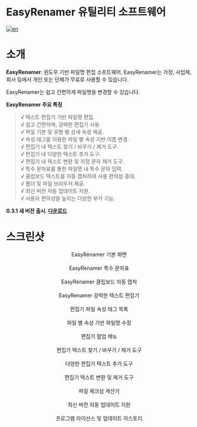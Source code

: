 # EasyRenamer 유틸리티 소프트웨어
[![en](https://img.shields.io/badge/language-english-green.svg)](https://github.com/swengkr/EasyRenamer/edit/main/README.md)

소개
====

**EasyRenamer**: 윈도우 기반 파일명 편집 소프트웨어. EasyRenamer는 가정, 사업체, 회사 등에서 개인 또는 단체가 무료로 사용할 수 있습니다.

EasyRenamer는 쉽고 간편하게 파일명을 변경할 수 있습니다.

**EasyRenamer 주요 특징**

> √ 텍스트 편집기 기반 파일명 편집.<br>
> √ 쉽고 간편하며, 강력한 편집기 사용.<br>
> √ 파일 기본 및 유형 별 상세 속성 제공.<br>
> √ 속성 태그를 이용한 파일 별 속성 기반 이름 변경.<br>
> √ 편집기 내 텍스트 찾기 / 바꾸기 / 제거 도구.<br>
> √ 편집기 내 다양한 텍스트 추가 도구.<br>
> √ 편집기 내 텍스트 변환 및 지정 문자 제거 도구.<br>
> √ 특수 문자표를 통한 파일명 내 특수 문자 입력.<br>
> √ 클립보드 텍스트를 자동 캡처하여 사용 편의성 증대.<br>
> √ 폴더 및 파일 브라우저 제공.<br>
> √ 최신 버전 자동 업데이트 지원.<br>
> √ 사용자 편의성을 높이는 다양한 부가 기능.<br>

**0.3.1 새 버전 출시. [다운로드](https://raw.githubusercontent.com/swengkr/EasyRenamer/main/update/packages/EasyRenamerSetup_0.3.1.11.zip "Download")**

스크린샷
========
<p align="center">
  <img alt="" title="EasyRenamer main screen" src="https://raw.githubusercontent.com/swengkr/EasyRenamer/main/images/readme/kr/1.png"><br>
  EasyRenamer 기본 화면<br><br>
  <img alt="" title="EasyRenamer special character map" src="https://raw.githubusercontent.com/swengkr/EasyRenamer/main/images/readme/kr/2.png"><br>
  EasyRenamer 특수 문자표<br><br>
  <img alt="" title="EasyRenamer clipboard auto capture" src="https://raw.githubusercontent.com/swengkr/EasyRenamer/main/images/readme/kr/3.png"><br>
  EasyRenamer 클립보드 자동 캡처<br><br>
  <img alt="" title="EasyRenamer text editor" src="https://raw.githubusercontent.com/swengkr/EasyRenamer/main/images/readme/kr/4.png"><br>
  EasyRenamer 강력한 텍스트 편집기<br><br>
  <img alt="" title="Editor File Property Tag List" src="https://raw.githubusercontent.com/swengkr/EasyRenamer/main/images/readme/kr/5.png"><br>
  편집기 파일 속성 태그 목록<br><br>
  <img alt="" title="Edit filenames based on file property" src="https://raw.githubusercontent.com/swengkr/EasyRenamer/main/images/readme/kr/6.png"><br>
  파일 별 속성 기반 파일명 수정<br><br>
  <img alt="" title="Editor pop-up menu" src="https://raw.githubusercontent.com/swengkr/EasyRenamer/main/images/readme/kr/7.png"><br>
  편집기 팝업 메뉴<br><br>
  <img alt="" title="Editor text find/replace/remove tool" src="https://raw.githubusercontent.com/swengkr/EasyRenamer/main/images/readme/kr/8.png"><br>
  편집기 텍스트 찾기 / 바꾸기 / 제거 도구<br><br>
  <img alt="" title="Various editor text addition tools" src="https://raw.githubusercontent.com/swengkr/EasyRenamer/main/images/readme/kr/9.png"><br>
  다양한 편집기 텍스트 추가 도구<br><br>
  <img alt="" title="Editor text conversion and removal tool" src="https://raw.githubusercontent.com/swengkr/EasyRenamer/main/images/readme/kr/10.png"><br>
  편집기 텍스트 변환 및 제거 도구<br><br>
  <img alt="" title="File Checksum Calculator" src="https://raw.githubusercontent.com/swengkr/EasyRenamer/main/images/readme/kr/11.png"><br>
  파일 체크섬 계산기<br><br>
  <img alt="" title="Support for automatic update to the latest version" src="https://raw.githubusercontent.com/swengkr/EasyRenamer/main/images/readme/kr/12.png"><br>
  최신 버전 자동 업데이트 지원<br><br>
  <img alt="" title="About Program License and Update History" src="https://raw.githubusercontent.com/swengkr/EasyRenamer/main/images/readme/kr/13.png"><br>
  프로그램 라이선스 및 업데이트 히스토리<br><br>
</p>

